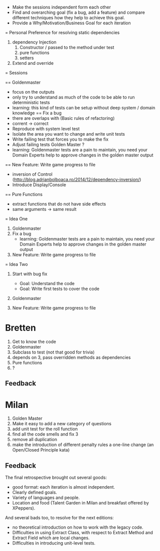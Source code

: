 - Make the sessions independent form each other
- Find and overarching goal (fix a bug, add a feature) and compare different techniques how they help to achieve this goal.
- Provide a Why/Motivation/Business Goal for each iteration   



= Personal Preference for resolving static dependencies
1. dependency Injection
   1. Constructor / passed to the method under test
   1. pure functions
   1. setters 
1. Extend and override

= Sessions

== Goldenmaster
- focus on the outputs
- only try to understand as much of the code to be able to run deterministic tests
- learning: this kind of tests can be setup without deep system / domain knowledge
== Fix a bug
- there are overlaps with (Basic rules of refactoring)
- corrent -> correct
- Reproduce with system level test
- Isolate the area you want to change and write unit tests
- Write failing test that forces you to make the fix 
- Adjust failing tests Golden Master ?
- learning: Goldenmaster tests are a pain to maintain, you need your Domain Experts help to approve changes in the golden master output
      
== New Feature: Write game progress to file
- inversion of Control (http://blog.adrianbolboaca.ro/2014/12/dependency-inversion/)
- Introduce Display/Console


== Pure Functions
- extract functions that do not have side effects
- same arguments -> same result

= Idea One

1. Goldenmaster
2. Fix a bug
   - learning: Goldenmaster tests are a pain to maintain, you need your Domain Experts help to approve changes in the golden master output  
3. New Feature: Write game progress to file
   

=  Idea Two
1. Start with bug fix
   - Goal: Understand the code
   - Goal: Write first tests to cover the code
  
2. Goldenmaster
3. New Feature: Write game progress to file
      
   
# Bretten
1. Get to know the code
2. Goldenmaster
3. Subclass to test (not that good for trivia)
4. depends on 3, pass overridden methods as dependencies
5. Pure functions
6. ?
## Feedback


# Milan
1. Golden Master
2. Make it easy to add a new category of questions
3. add unit test for the roll function
4. find all the code smells and fix 3
5. remove all duplication
6. make the introduction of different penalty rules a one-line change (an Open/Closed Principle kata)


## Feedback
The final retrospective brought out several goods:
* good format: each iteration is almost independent.
* Clearly defined goals.
* Variety of languages and people.
* Location and food (Talent Garden in Milan and breakfast offered by XPeppers).

And several bads too, to resolve for the next editions:
* no theoretical introduction on how to work with the legacy code.
* Difficulties in using Extract Class, with respect to Extract Method and Extract Field which are local changes.
* Difficulties in introducing unit-level tests.

